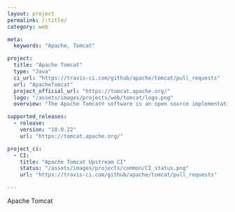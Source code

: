 ```yaml
---
layout: project
permalink: /:title/
category: web

meta:
  keywords: "Apache, Tomcat"

project:
  title: "Apache Tomcat"
  type: "Java"
  ci_url: "https://travis-ci.com/github/apache/tomcat/pull_requests"
  url: "ApacheTomcat"
  project_official_url: "https://tomcat.apache.org/"
  logo: "/assets/images/projects/web/tomcat/logo.png"
  overview: "The Apache Tomcat® software is an open source implementation of the Jakarta Servlet, Jakarta Server Pages, Jakarta Expression Language, Jakarta WebSocket, Jakarta Annotations and Jakarta Authentication specifications. These specifications are part of the Jakarta EE platform."

supported_releases:
  - release:
    version: "10.0.22"
    url: "https://tomcat.apache.org/"

project_ci:
  - CI:
    title: "Apache Tomcat Upstream CI"
    status: "/assets/images/projects/common/CI_status.png"
    url: "https://travis-ci.com/github/apache/tomcat/pull_requests"

---
```


<p>Apache Tomcat</p>
